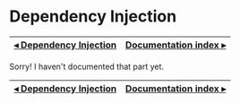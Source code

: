 # Dependency Injection

[◂ Dependency Injection](02-dependency-injection.md) | [Documentation index ▸](index.md)
-- | --

Sorry! I haven't documented that part yet.

[◂ Dependency Injection](02-dependency-injection.md) | [Documentation index ▸](index.md)
-- | --
